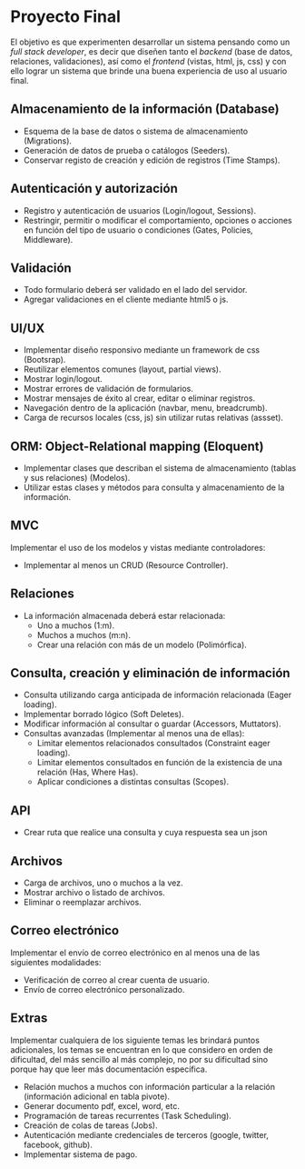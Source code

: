 # Proyecto Final

El objetivo es que experimenten desarrollar un sistema pensando como un *full stack developer*, es decir que diseñen tanto el *backend* (base de datos, relaciones, validaciones), así como el *frontend* (vistas, html, js, css) y con ello lograr un sistema que brinde una buena experiencia de uso al usuario final.

## Almacenamiento de la información (Database)

- Esquema de la base de datos o sistema de almacenamiento (Migrations).
- Generación de datos de prueba o catálogos (Seeders).
- Conservar registo de creación y edición de registros (Time Stamps).

## Autenticación y autorización

- Registro y autenticación de usuarios (Login/logout, Sessions).
- Restringir, permitir o modificar el comportamiento, opciones o acciones en función del tipo de usuario o condiciones (Gates, Policies, Middleware).

## Validación

- Todo formulario deberá ser validado en el lado del servidor.
- Agregar validaciones en el cliente mediante html5 o js.

## UI/UX

- Implementar diseño responsivo mediante un framework de css (Bootsrap).
- Reutilizar elementos comunes (layout, partial views).
- Mostrar login/logout.
- Mostrar errores de validación de formularios.
- Mostrar mensajes de éxito al crear, editar o eliminar registros.
- Navegación dentro de la aplicación (navbar, menu, breadcrumb).
- Carga de recursos locales (css, js) sin utilizar rutas relativas (assset).

## ORM: Object-Relational mapping (Eloquent)

- Implementar clases que describan el sistema de almacenamiento (tablas y sus relaciones) (Modelos).
- Utilizar estas clases y métodos para consulta y almacenamiento de la información.

## MVC

Implementar el uso de los modelos y vistas mediante controladores:

- Implementar al menos un CRUD (Resource Controller).

## Relaciones

- La información almacenada deberá estar relacionada:
	+ Uno a muchos (1:m).
	+ Muchos a muchos (m:n).
	+ Crear una relación con más de un modelo (Polimórfica).

## Consulta, creación y eliminación de información

- Consulta utilizando carga anticipada de información relacionada (Eager loading).
- Implementar borrado lógico (Soft Deletes).
- Modificar información al consultar o guardar (Accessors, Muttators).
- Consultas avanzadas (Implementar al menos una de ellas):
	+ Limitar elementos relacionados consultados (Constraint eager loading).
	+ Limitar elementos consultados en función de la existencia de una relación (Has, Where Has).
	+ Aplicar condiciones a distintas consultas (Scopes).

## API

- Crear ruta que realice una consulta y cuya respuesta sea un json

## Archivos

- Carga de archivos, uno o muchos a la vez.
- Mostrar archivo o listado de archivos.
- Eliminar o reemplazar archivos.

## Correo electrónico

Implementar el envío de correo electrónico en al menos una de las siguientes modalidades:

- Verificación de correo al crear cuenta de usuario.
- Envío de correo electrónico personalizado.

## Extras

Implementar cualquiera de los siguiente temas les brindará puntos adicionales, los temas se encuentran en lo que considero en orden de dificultad, del más sencillo al más complejo, no por su dificultad sino porque hay que leer más documentación específica.

- Relación muchos a muchos con información particular a la relación (información adicional en tabla pivote).
- Generar documento pdf, excel, word, etc.
- Programación de tareas recurrentes (Task Scheduling).
- Creación de colas de tareas (Jobs).
- Autenticación mediante credenciales de terceros (google, twitter, facebook, github).
- Implementar sistema de pago.
